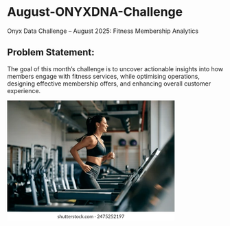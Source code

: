 # August-ONYXDNA-Challenge
Onyx Data Challenge – August 2025: Fitness Membership Analytics
## Problem Statement: 
The goal of this month’s challenge is to uncover actionable insights into how members engage with fitness services, while optimising operations, designing effective membership offers, and enhancing overall customer experience.


![](https://github.com/yvetteliberty/August-ONYXDNA-Challenge/blob/main/fit-girl-dressed-black-sports-260nw-2475252197.webp)
